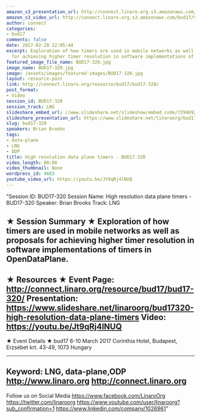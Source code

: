 ```yaml
---
amazon_s3_presentation_url: http://connect.linaro.org.s3.amazonaws.com/bud17/Presentations/BUD17-320%20-%20High%20Resolution%20Data%20Plane%20Timers.pdf
amazon_s3_video_url: http://connect.linaro.org.s3.amazonaws.com/bud17/Videos/Wednesday/BUD17-320%20High%20resolution%20data%20plane%20timers.mp4
author: connect
categories:
- bud17
comments: false
date: 2017-02-28 12:05:44
excerpt: Exploration of how timers are used in mobile networks as well as proposals
  for achieving higher timer resolution in software implementations of timers in OpenDataPlane.
featured_image_file_name: BUD17-320.jpg
image_name: BUD17-320.jpg
image: /assets/images/featured-images/BUD17-320.jpg
layout: resource-post
link: http://connect.linaro.org/resource/bud17/bud17-320/
post_format:
- Video
session_id: BUD17-320
session_track: LNG
slideshare_embed_url: //www.slideshare.net/slideshow/embed_code/72946927
slideshare_presentation_url: https://www.slideshare.net/linaroorg/bud17320-high-resolution-data-plane-timers
slug: bud17-320
speakers: Brian Brooks
tags:
- data-plane
- LNG
- ODP
title: High resolution data plane timers - BUD17-320
video_length: 00:00
video_thumbnail: None
wordpress_id: 4683
youtube_video_url: https://youtu.be/Jt9qRj4lNUQ
---
```


"Session ID: BUD17-320
Session Name: High resolution data plane timers - BUD17-320
Speaker: Brian Brooks
Track: LNG


★ Session Summary ★
Exploration of how timers are used in mobile networks as well as proposals for achieving higher timer resolution in software implementations of timers in OpenDataPlane.
---------------------------------------------------
★ Resources ★
Event Page: http://connect.linaro.org/resource/bud17/bud17-320/
Presentation: https://www.slideshare.net/linaroorg/bud17320-high-resolution-data-plane-timers
Video: https://youtu.be/Jt9qRj4lNUQ
 ---------------------------------------------------

★ Event Details ★
bud17
6-10 March 2017
Corinthia Hotel, Budapest,
Erzsébet krt. 43-49,
1073 Hungary

---------------------------------------------------
Keyword: LNG, data-plane,ODP
http://www.linaro.org
http://connect.linaro.org
---------------------------------------------------
Follow us on Social Media
https://www.facebook.com/LinaroOrg
https://twitter.com/linaroorg
https://www.youtube.com/user/linaroorg?sub_confirmation=1
https://www.linkedin.com/company/1026961"
